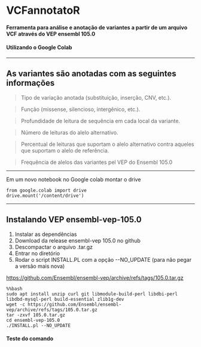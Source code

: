 # VCFannotatoR 

#### Ferramenta para análise e anotação de variantes a partir de um arquivo VCF através do VEP ensembl 105.0

#### Utilizando o Google Colab

---


## As variantes são anotadas com as seguintes informações

> Tipo de variação anotada (substituição, inserção, CNV, etc.).

> Função (missense, silencioso, intergênico, etc.).

> Profundidade de leitura de sequência em cada local da variante.

> Número de leituras do alelo alternativo.

> Percentual de leituras que suportam o alelo alternativo contra aqueles que suportam o alelo de referência.

> Frequência de alelos das variantes pel VEP do Ensembl 105.0


---
Em um novo notebook no Google colab montar o drive

```
from google.colab import drive
drive.mount('/content/drive')
```
 ---
 
## Instalando VEP ensembl-vep-105.0

1. Instalar as dependências
2. Download da release ensembl-vep 105.0 no github
3. Descompactar o arquivo .tar.gz
4. Entrar no diretório
5. Rodar o script INSTALL.PL com a opção --NO_UPDATE (para não pegar a versão mais nova)

https://github.com/Ensembl/ensembl-vep/archive/refs/tags/105.0.tar.gz

```
%%bash
sudo apt install unzip curl git libmodule-build-perl libdbi-perl libdbd-mysql-perl build-essential zlib1g-dev
wget -c https://github.com/Ensembl/ensembl-vep/archive/refs/tags/105.0.tar.gz
tar -zxvf 105.0.tar.gz
cd ensembl-vep-105.0
./INSTALL.pl --NO_UPDATE
```

#### Teste do comando 
